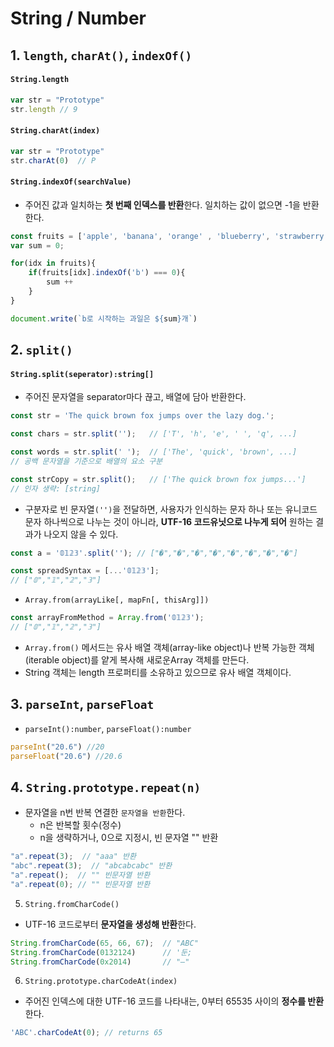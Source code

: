 # String / Number

## 1. `length`, `charAt()`, `indexOf()`

#### `String.length`
```js
var str = "Prototype"
str.length // 9
```

#### `String.charAt(index)`
```js
var str = "Prototype"
str.charAt(0)  // P
```

#### `String.indexOf(searchValue)`

- 주어진 값과 일치하는 **첫 번째 인덱스를 반환**한다. 일치하는 값이 없으면 -1을 반환한다. 

```js
const fruits = ['apple', 'banana', 'orange' , 'blueberry', 'strawberry']
var sum = 0; 

for(idx in fruits){
    if(fruits[idx].indexOf('b') === 0){
        sum ++
    }
}

document.write(`b로 시작하는 과일은 ${sum}개`)
```

## 2. `split()`

#### `String.split(seperator):string[]`

- 주어진 문자열을 separator마다 끊고, 배열에 담아 반환한다.

```js
const str = 'The quick brown fox jumps over the lazy dog.';

const chars = str.split('');   // ['T', 'h', 'e', ' ', 'q', ...]

const words = str.split(' ');  // ['The', 'quick', 'brown', ...]
// 공백 문자열을 기준으로 배열의 요소 구분

const strCopy = str.split();   // ['The quick brown fox jumps...']
// 인자 생략: [string]
```

- 구분자로 빈 문자열`('')`을 전달하면, 사용자가 인식하는 문자 하나 또는 유니코드 문자 하나씩으로 나누는 것이 아니라, **UTF-16 코드유닛으로 나누게 되어** 원하는 결과가 나오지 않을 수 있다.

```js
const a = '𝟘𝟙𝟚𝟛'.split(''); // ["�","�","�","�","�","�","�","�"]
```

```js
const spreadSyntax = [...'𝟘𝟙𝟚𝟛']; 
// ["𝟘","𝟙","𝟚","𝟛"]
```
- `Array.from(arrayLike[, mapFn[, thisArg]])`
```js
const arrayFromMethod = Array.from('𝟘𝟙𝟚𝟛');
// ["𝟘","𝟙","𝟚","𝟛"]
```
- `Array.from()` 메서드는 유사 배열 객체(array-like object)나 반복 가능한 객체(iterable object)를 얕게 복사해 새로운Array 객체를 만든다.
- String 객체는 length 프로퍼티를 소유하고 있으므로 유사 배열 객체이다. 

## 3. `parseInt`, `parseFloat`

- `parseInt():number`, `parseFloat():number`

```js
parseInt("20.6") //20
parseFloat("20.6") //20.6
```

## 4. `String.prototype.repeat(n)`
- 문자열을 n번 반복 연결한 `문자열을 반환`한다.
  * n은 반복할 횟수(정수)
  * n을 생략하거나, 0으로 지정시, 빈 문자열 "" 반환

```js
"a".repeat(3);  // "aaa" 반환
"abc".repeat(3);  // "abcabcabc" 반환
"a".repeat();  // "" 빈문자열 반환
"a".repeat(0); // "" 빈문자열 반환
```

5. `String.fromCharCode()`

- UTF-16 코드로부터 **문자열을 생성해 반환**한다.

```js
String.fromCharCode(65, 66, 67);  // "ABC"
String.fromCharCode(0132124)      // '둔;
String.fromCharCode(0x2014)       // "—"
```

6. `String.prototype.charCodeAt(index)`

- 주어진 인덱스에 대한 UTF-16 코드를 나타내는, 0부터 65535 사이의 **정수를 반환**한다.

```js
'ABC'.charCodeAt(0); // returns 65
```

